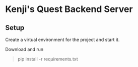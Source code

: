 Kenji's Quest Backend Server
====================================

## Setup ##

Create a virtual environment for the project and start it.

Download and run

>  pip install -r requirements.txt